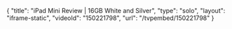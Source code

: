 {
    "title": "iPad Mini Review | 16GB White and Silver",
    "type": "solo",
    "layout": "iframe-static",
    "videoId": "150221798",
    "url": "\/tvpembed\/150221798"
}